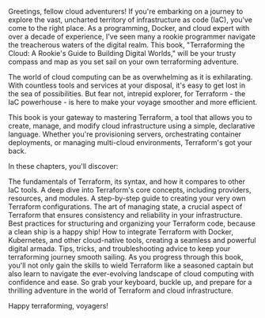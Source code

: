 Greetings, fellow cloud adventurers! If you're embarking on a journey to explore the vast, uncharted territory of infrastructure as code (IaC), you've come to the right place. As a programming, Docker, and cloud expert with over a decade of experience, I've seen many a rookie programmer navigate the treacherous waters of the digital realm. This book, "Terraforming the Cloud: A Rookie's Guide to Building Digital Worlds," will be your trusty compass and map as you set sail on your own terraforming adventure.

The world of cloud computing can be as overwhelming as it is exhilarating. With countless tools and services at your disposal, it's easy to get lost in the sea of possibilities. But fear not, intrepid explorer, for Terraform - the IaC powerhouse - is here to make your voyage smoother and more efficient.

This book is your gateway to mastering Terraform, a tool that allows you to create, manage, and modify cloud infrastructure using a simple, declarative language. Whether you're provisioning servers, orchestrating container deployments, or managing multi-cloud environments, Terraform's got your back.

In these chapters, you'll discover:

The fundamentals of Terraform, its syntax, and how it compares to other IaC tools.
A deep dive into Terraform's core concepts, including providers, resources, and modules.
A step-by-step guide to creating your very own Terraform configurations.
The art of managing state, a crucial aspect of Terraform that ensures consistency and reliability in your infrastructure.
Best practices for structuring and organizing your Terraform code, because a clean ship is a happy ship!
How to integrate Terraform with Docker, Kubernetes, and other cloud-native tools, creating a seamless and powerful digital armada.
Tips, tricks, and troubleshooting advice to keep your terraforming journey smooth sailing.
As you progress through this book, you'll not only gain the skills to wield Terraform like a seasoned captain but also learn to navigate the ever-evolving landscape of cloud computing with confidence and ease. So grab your keyboard, buckle up, and prepare for a thrilling adventure in the world of Terraform and cloud infrastructure.

Happy terraforming, voyagers!